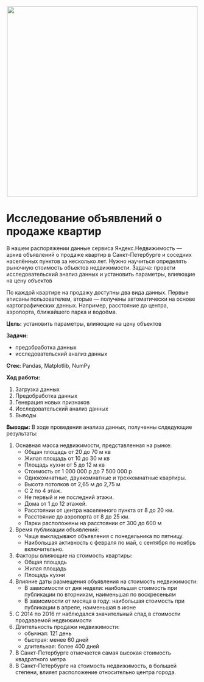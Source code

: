   <div id="header" align="center">
 <img src="https://github.com/user-attachments/assets/ff64b28a-e9c6-4fe6-9222-9429035e229a" width="500"/>
  </div>
  
# Исследование объявлений о продаже квартир

В нашем распоряжении данные сервиса Яндекс.Недвижимость — архив объявлений о продаже квартир в Санкт-Петербурге и соседних населённых пунктов за несколько лет. Нужно научиться определять рыночную стоимость объектов недвижимости. Задача: провети исследовательский анализ данных и установить параметры, влияющие на цену объектов

По каждой квартире на продажу доступны два вида данных. Первые вписаны пользователем, вторые — получены автоматически на основе картографических данных. Например, расстояние до центра, аэропорта, ближайшего парка и водоёма.

**Цель:** установить параметры, влияющие на цену объектов

**Задачи:**  

- предобработка данных  
- исследовательский анализ данных  

**Стек:** Pandas, Matplotlib, NumPy

**Ход работы:**
1. Загрузка данных
2. Предобработка данных
3. Генерация новых признаков
4. Исследовательский анализ данных
5. Выводы

**Выводы:**
В ходе проведения анализа данных, полученны слдедующие результаты:
1. Оснавная масса недвижимости, представленная на рынке:
    - Общая площадь от 20 до 70 м кв
    - Жилая площадь от 10 до 30 м кв
    - Площадь кухни от 5 до 12 м кв
    - Стоимость от 1 000 000 р до 7 500 000 р
    - Однокомнатные, двухкомнатные и трехкомнатные квартиры.
    - Высота потолков от 2,65 м до 2,75 м
    - С 2 по 4 этаж.
    - Не первый и не последний этажи.
    - Дома от 1 до 12 этажей.
    - Расстоянии от центра населенного пункта от 8 до 20 км.
    - Расстояние до аэропорта от 8 до 25 км.
    - Парки расположены на расстоянии от 300 до 600 м
2. Время публикации объявлений:
    - Чаще выкладывают объявления c понедельника по пятницу.
    - Наибольшая активность с февраля по май, с сентября по ноябрь включительно.
3. Факторы влияющие на стоимость квартиры:
    - Общая площадь
    - Жилая площадь
    - Площадь кухни
4. Влияние даты размещения объявления на стоимость недвижимости:
    - В зависимости от дня недели: наибольшая стоимость при публикации по вторникам, наименьшая по воскресеньям
    - В зависимости от месяца в году: наибольшая стоимость при публикации в апреле, наименьшая в июне
5. С 2014 по 2016 гг наблюдался значительный спад в стоимости продаваемой недвижимости
6. Длительность продажи недвижимости:
    - обычная: 121 день
    - быстрая: менее 60 дней
    - длительная: более 400 дней
7. В Санкт-Петербурге отмечается самая высокая стоимость квадратного метра
8. В Cанкт-Петербурге на стоимость недвижимость, в большей степени, влияет расположение относительно центра города.
